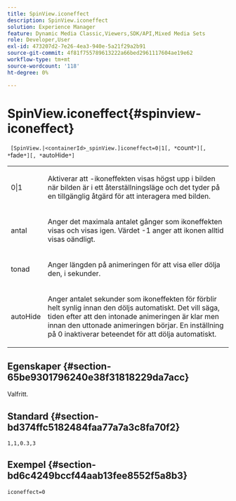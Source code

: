 ```yaml
---
title: SpinView.iconeffect
description: SpinView.iconeffect
solution: Experience Manager
feature: Dynamic Media Classic,Viewers,SDK/API,Mixed Media Sets
role: Developer,User
exl-id: 473207d2-7e26-4ea3-940e-5a21f29a2b91
source-git-commit: 4f81f755789613222a66bed2961117604ae19e62
workflow-type: tm+mt
source-wordcount: '118'
ht-degree: 0%

---
```


# SpinView.iconeffect{#spinview-iconeffect}

` [SpinView.|<containerId>_spinView.]iconeffect=0|1[, *`count`*][, *`fade`*][, *`autoHide`*]`

<table id="table_DF2137DF9C7441B381D2B03CEE4B880A"> 
 <tbody> 
  <tr> 
   <td colname="col1"> <p> <span class="codeph"> 0|1</span> </p> </td> 
   <td colname="col2"> <p> Aktiverar att <span class="codeph">-ikoneffekten </span> visas högst upp i bilden när bilden är i ett återställningsläge och det tyder på en tillgänglig åtgärd för att interagera med bilden. </p> </td> 
  </tr> 
  <tr> 
   <td colname="col1"> <p> <span class="codeph"><span class="varname"> antal</span></span> </p> </td> 
   <td colname="col2"> <p> Anger det maximala antalet gånger som ikoneffekten <span class="codeph"> </span> visas och visas igen. Värdet <span class="codeph"> -1</span> anger att ikonen alltid visas oändligt. </p> </td> 
  </tr> 
  <tr> 
   <td colname="col1"> <p><span class="codeph"><span class="varname"> tonad</span></span> </p> </td> 
   <td colname="col2"> <p>Anger längden på animeringen för att visa eller dölja den, i sekunder. </p> </td> 
  </tr> 
  <tr> 
   <td colname="col1"> <p><span class="codeph"><span class="varname"> autoHide</span></span> </p> </td> 
   <td colname="col2"> <p>Anger antalet sekunder som ikoneffekten <span class="codeph"> för </span> förblir helt synlig innan den döljs automatiskt. Det vill säga, tiden efter att den intonade animeringen är klar men innan den uttonade animeringen börjar. En inställning på <span class="codeph"> 0</span> inaktiverar beteendet för att dölja automatiskt. </p> </td> 
  </tr> 
 </tbody> 
</table>

## Egenskaper {#section-65be9301796240e38f31818229da7acc}

Valfritt.

## Standard {#section-bd374ffc5182484faa77a7a3c8fa70f2}

`1,1,0.3,3`

## Exempel {#section-bd6c4249bccf44aab13fee8552f5a8b3}

`iconeffect=0`
